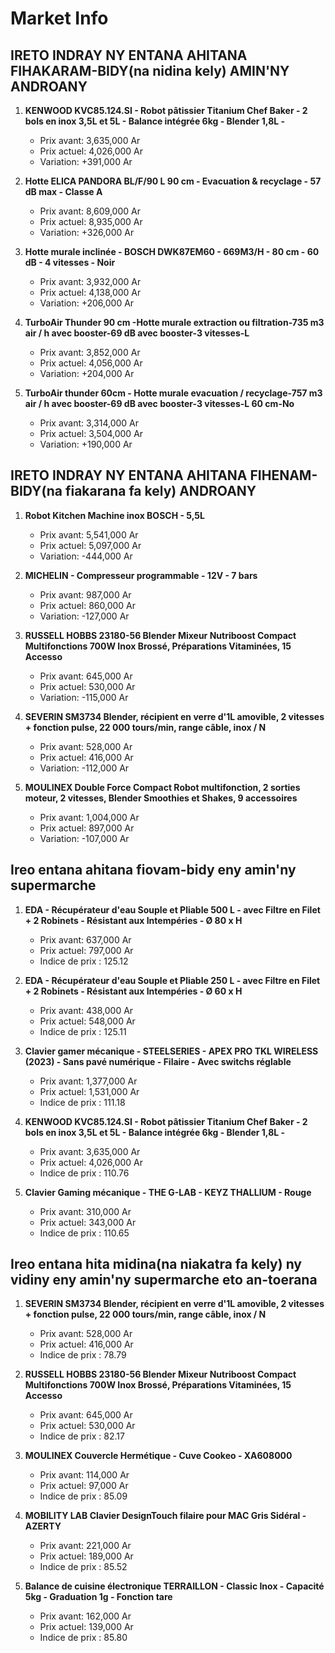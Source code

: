 # Market Info

## IRETO INDRAY NY ENTANA AHITANA FIHAKARAM-BIDY(na nidina kely) AMIN'NY ANDROANY

1. **KENWOOD KVC85.124.SI - Robot pâtissier Titanium Chef Baker - 2 bols en inox 3,5L et 5L - Balance intégrée 6kg - Blender 1,8L -**
   - Prix avant: 3,635,000 Ar
   - Prix actuel: 4,026,000 Ar
   - Variation: +391,000 Ar

2. **Hotte ELICA PANDORA BL/F/90 L 90 cm - Evacuation & recyclage - 57 dB max - Classe A**
   - Prix avant: 8,609,000 Ar
   - Prix actuel: 8,935,000 Ar
   - Variation: +326,000 Ar

3. **Hotte murale inclinée - BOSCH DWK87EM60 - 669M3/H - 80 cm - 60 dB - 4 vitesses - Noir**
   - Prix avant: 3,932,000 Ar
   - Prix actuel: 4,138,000 Ar
   - Variation: +206,000 Ar

4. **TurboAir Thunder 90 cm -Hotte murale extraction ou filtration-735 m3 air / h avec booster-69 dB avec booster-3 vitesses-L**
   - Prix avant: 3,852,000 Ar
   - Prix actuel: 4,056,000 Ar
   - Variation: +204,000 Ar

5. **TurboAir thunder 60cm - Hotte murale evacuation / recyclage-757 m3 air / h avec booster-69 dB avec booster-3 vitesses-L 60 cm-No**
   - Prix avant: 3,314,000 Ar
   - Prix actuel: 3,504,000 Ar
   - Variation: +190,000 Ar

## IRETO INDRAY NY ENTANA AHITANA FIHENAM-BIDY(na fiakarana fa kely) ANDROANY

1. **Robot Kitchen Machine inox BOSCH - 5,5L**
   - Prix avant: 5,541,000 Ar
   - Prix actuel: 5,097,000 Ar
   - Variation: -444,000 Ar

2. **MICHELIN - Compresseur programmable - 12V - 7 bars**
   - Prix avant: 987,000 Ar
   - Prix actuel: 860,000 Ar
   - Variation: -127,000 Ar

3. **RUSSELL HOBBS 23180-56 Blender Mixeur Nutriboost Compact Multifonctions 700W Inox Brossé, Préparations Vitaminées, 15 Accesso**
   - Prix avant: 645,000 Ar
   - Prix actuel: 530,000 Ar
   - Variation: -115,000 Ar

4. **SEVERIN SM3734 Blender, récipient en verre d'1L amovible, 2 vitesses + fonction pulse, 22 000 tours/min, range câble, inox / N**
   - Prix avant: 528,000 Ar
   - Prix actuel: 416,000 Ar
   - Variation: -112,000 Ar

5. **MOULINEX Double Force Compact Robot multifonction, 2 sorties moteur, 2 vitesses, Blender Smoothies et Shakes, 9 accessoires**
   - Prix avant: 1,004,000 Ar
   - Prix actuel: 897,000 Ar
   - Variation: -107,000 Ar

## Ireo entana ahitana fiovam-bidy eny amin'ny supermarche

1. **EDA - Récupérateur d'eau Souple et Pliable 500 L - avec Filtre en Filet + 2 Robinets - Résistant aux Intempéries - Ø 80 x H**
   - Prix avant: 637,000 Ar
   - Prix actuel: 797,000 Ar
   - Indice de prix : 125.12

2. **EDA - Récupérateur d'eau Souple et Pliable 250 L - avec Filtre en Filet + 2 Robinets - Résistant aux Intempéries - Ø 60 x H**
   - Prix avant: 438,000 Ar
   - Prix actuel: 548,000 Ar
   - Indice de prix : 125.11

3. **Clavier gamer mécanique - STEELSERIES - APEX PRO TKL WIRELESS (2023) - Sans pavé numérique - Filaire - Avec switchs réglable**
   - Prix avant: 1,377,000 Ar
   - Prix actuel: 1,531,000 Ar
   - Indice de prix : 111.18

4. **KENWOOD KVC85.124.SI - Robot pâtissier Titanium Chef Baker - 2 bols en inox 3,5L et 5L - Balance intégrée 6kg - Blender 1,8L -**
   - Prix avant: 3,635,000 Ar
   - Prix actuel: 4,026,000 Ar
   - Indice de prix : 110.76

5. **Clavier Gaming mécanique - THE G-LAB - KEYZ THALLIUM - Rouge**
   - Prix avant: 310,000 Ar
   - Prix actuel: 343,000 Ar
   - Indice de prix : 110.65

## Ireo entana hita midina(na niakatra fa kely) ny vidiny eny amin'ny supermarche eto an-toerana

1. **SEVERIN SM3734 Blender, récipient en verre d'1L amovible, 2 vitesses + fonction pulse, 22 000 tours/min, range câble, inox / N**
   - Prix avant: 528,000 Ar
   - Prix actuel: 416,000 Ar
   - Indice de prix : 78.79

2. **RUSSELL HOBBS 23180-56 Blender Mixeur Nutriboost Compact Multifonctions 700W Inox Brossé, Préparations Vitaminées, 15 Accesso**
   - Prix avant: 645,000 Ar
   - Prix actuel: 530,000 Ar
   - Indice de prix : 82.17

3. **MOULINEX Couvercle Hermétique - Cuve Cookeo - XA608000**
   - Prix avant: 114,000 Ar
   - Prix actuel: 97,000 Ar
   - Indice de prix : 85.09

4. **MOBILITY LAB Clavier DesignTouch filaire pour MAC Gris Sidéral - AZERTY**
   - Prix avant: 221,000 Ar
   - Prix actuel: 189,000 Ar
   - Indice de prix : 85.52

5. **Balance de cuisine électronique TERRAILLON - Classic Inox - Capacité 5kg - Graduation 1g - Fonction tare**
   - Prix avant: 162,000 Ar
   - Prix actuel: 139,000 Ar
   - Indice de prix : 85.80

